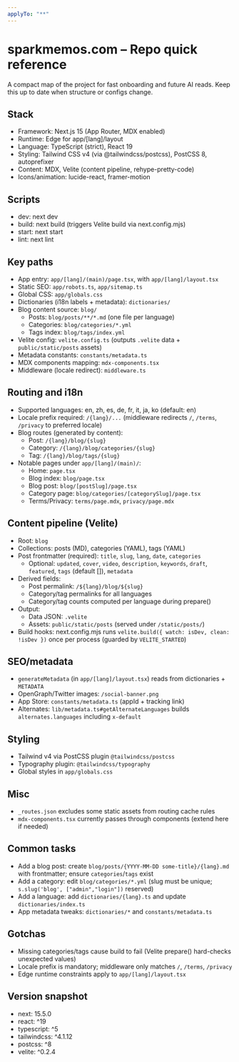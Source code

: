```yaml
---
applyTo: "**"
---
```


# sparkmemos.com – Repo quick reference

A compact map of the project for fast onboarding and future AI reads. Keep this up to date when structure or configs change.

## Stack

- Framework: Next.js 15 (App Router, MDX enabled)
- Runtime: Edge for app/[lang]/layout
- Language: TypeScript (strict), React 19
- Styling: Tailwind CSS v4 (via @tailwindcss/postcss), PostCSS 8, autoprefixer
- Content: MDX, Velite (content pipeline, rehype-pretty-code)
- Icons/animation: lucide-react, framer-motion

## Scripts

- dev: next dev
- build: next build (triggers Velite build via next.config.mjs)
- start: next start
- lint: next lint

## Key paths

- App entry: `app/[lang]/(main)/page.tsx`, with `app/[lang]/layout.tsx`
- Static SEO: `app/robots.ts`, `app/sitemap.ts`
- Global CSS: `app/globals.css`
- Dictionaries (i18n labels + metadata): `dictionaries/`
- Blog content source: `blog/`
  - Posts: `blog/posts/**/*.md` (one file per language)
  - Categories: `blog/categories/*.yml`
  - Tags index: `blog/tags/index.yml`
- Velite config: `velite.config.ts` (outputs `.velite` data + `public/static/posts` assets)
- Metadata constants: `constants/metadata.ts`
- MDX components mapping: `mdx-components.tsx`
- Middleware (locale redirect): `middleware.ts`

## Routing and i18n

- Supported languages: en, zh, es, de, fr, it, ja, ko (default: en)
- Locale prefix required: `/{lang}/...` (middleware redirects `/`, `/terms`, `/privacy` to preferred locale)
- Blog routes (generated by content):
  - Post: `/{lang}/blog/{slug}`
  - Category: `/{lang}/blog/categories/{slug}`
  - Tag: `/{lang}/blog/tags/{slug}`
- Notable pages under `app/[lang]/(main)/`:
  - Home: `page.tsx`
  - Blog index: `blog/page.tsx`
  - Blog post: `blog/[postSlug]/page.tsx`
  - Category page: `blog/categories/[categorySlug]/page.tsx`
  - Terms/Privacy: `terms/page.mdx`, `privacy/page.mdx`

## Content pipeline (Velite)

- Root: `blog`
- Collections: posts (MD), categories (YAML), tags (YAML)
- Post frontmatter (required): `title`, `slug`, `lang`, `date`, `categories`
  - Optional: `updated`, `cover`, `video`, `description`, `keywords`, `draft`, `featured`, `tags` (default []), `metadata`
- Derived fields:
  - Post permalink: `/${lang}/blog/${slug}`
  - Category/tag permalinks for all languages
  - Category/tag counts computed per language during prepare()
- Output:
  - Data JSON: `.velite`
  - Assets: `public/static/posts` (served under `/static/posts/`)
- Build hooks: next.config.mjs runs `velite.build({ watch: isDev, clean: !isDev })` once per process (guarded by `VELITE_STARTED`)

## SEO/metadata

- `generateMetadata` (in `app/[lang]/layout.tsx`) reads from dictionaries + `METADATA`
- OpenGraph/Twitter images: `/social-banner.png`
- App Store: `constants/metadata.ts` (appId + tracking link)
- Alternates: `lib/metadata.ts#getAlternateLanguages` builds `alternates.languages` including `x-default`

## Styling

- Tailwind v4 via PostCSS plugin `@tailwindcss/postcss`
- Typography plugin: `@tailwindcss/typography`
- Global styles in `app/globals.css`

## Misc

- `_routes.json` excludes some static assets from routing cache rules
- `mdx-components.tsx` currently passes through components (extend here if needed)

## Common tasks

- Add a blog post: create `blog/posts/{YYYY-MM-DD some-title}/{lang}.md` with frontmatter; ensure `categories`/`tags` exist
- Add a category: edit `blog/categories/*.yml` (slug must be unique; `s.slug('blog', ["admin","login"])` reserved)
- Add a language: add `dictionaries/{lang}.ts` and update `dictionaries/index.ts`
- App metadata tweaks: `dictionaries/*` and `constants/metadata.ts`

## Gotchas

- Missing categories/tags cause build to fail (Velite prepare() hard-checks unexpected values)
- Locale prefix is mandatory; middleware only matches `/`, `/terms`, `/privacy`
- Edge runtime constraints apply to `app/[lang]/layout.tsx`

## Version snapshot

- next: 15.5.0
- react: ^19
- typescript: ^5
- tailwindcss: ^4.1.12
- postcss: ^8
- velite: ^0.2.4

